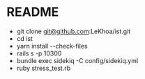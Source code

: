 # README

* git clone git@github.com:LeKhoa/ist.git
* cd ist
* yarn install --check-files
* rails s -p 10300
* bundle exec sidekiq -C config/sidekiq.yml
* ruby stress_test.rb
